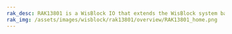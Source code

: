```yaml
---
rak_desc: RAK13801 is a WisBlock IO that extends the WisBlock system based on Decawave's DW1000 module. This module uses a UWB (Ultra Wideband) Technology, a short-range wireless communication similar to Wi-Fi or Bluetooth, and it uses a frequency bandwidth above 1 GHz.
rak_img: /assets/images/wisblock/rak13801/overview/RAK13801_home.png
---
```


<rk-redirect to="/Product-Categories/WisBlock/RAK13801/Overview/" />